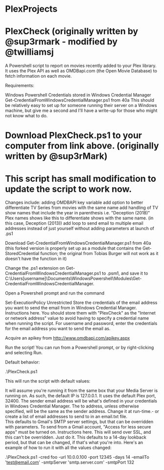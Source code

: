 # PlexProjects

# PlexCheck (originally written by @sup3rmark - modified by @twilliamsj
A Powershell script to report on movies recently added to your Plex library. It uses the Plex API as well as OMDBapi.com (the Open Movie Database) to fetch information on each movie.

Requirements:

Windows
Powershell
Credentials stored in Windows Credential Manager
Get-CredentialFromWindowsCredentialManager.ps1 from 40a
This should be relatively easy to set up for someone running their server on a Windows machine, but give me a second and I'll have a write-up for those who might not know what to do.

# Download PlexCheck.ps1 to your computer from link above. (originally written by @sup3rMark)
# This script has small modification to update the script to work now. 

Changes include:
adding OMDBAPI key variable
add option to better differentiate TV Series from movies with the same name
add handling of TV show names that include the year in parenthesis i.e. "Deception (2018)" Plex names shows like this to differentiate shows with the same name.  (in this case, Deception (2013))
add loop to send email to multiple email addresses instead of just yourself without adding parameters at launch of .ps1


Download Get-CredentialFromWindowsCredentialManager.ps1 from 40a (this forked version is properly set up as a module that contains the Get-StoredCredential function; the original from Tobias Burger will not work as it doesn't have the function in it)

Change the .ps1 extension on Get-CredentialFromWindowsCredentialManager.ps1 to .psm1, and save it to C:\Users[username]\Documents\WindowsPowershell\Modules\Get-CredentialFromWindowsCredentialManager.

Open a Powershell prompt and run the command

 Set-ExecutionPolicy Unrestricted
Store the credentials of the email address you want to send the email from in Windows Credential Manager. Instructions here. You should store them with "PlexCheck" as the "Internet or network address" value to avoid having to specify a credential name when running the script. For username and password, enter the credentials for the email address you want to send the email as.

Acquire an apikey from http://www.omdbapi.com/apikey.aspx

Run the script! You can run from a Powershell prompt, or by right-clicking and selecting Run.

Default behavior:

.\PlexCheck.ps1

This will run the script with default values:

It will assume you're running it from the same box that your Media Server is running on. As such, the default IP is 127.0.0.1.
It uses the default Plex port, 32400.
The sender email address will be what's defined in your credentials in Windows Credential Manager.
The to address, unless otherwise specified, will be the same as the sender address. Change it at run-time.- or create a list of email addresses to send to in an email.txt file.  
This defaults to Gmail's SMTP server settings, but that can be overridden with parameters. To send from a Gmail account, "Access for less secure apps" must be turned on. Instructions here.
This will send over SSL, and this can't be overridden. Just do it.
This defaults to a 14-day lookback period, but that can be changed, if that's what you're into.
Here's an example of how to run it with all the values changed:



.\PlexCheck.ps1 -cred foo -url 10.0.0.100 -port 12345 -days 14 -emailTo 'test@email.com' -smtpServer 'smtp.server.com' -smtpPort 132
